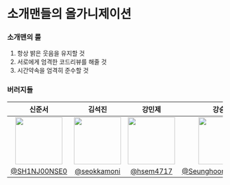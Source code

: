 # 소개맨들의 올가니제이션

### 소개맨의 룰
1. 항상 밝은 웃음을 유지할 것
2. 서로에게 엄격한 코드리뷰를 해줄 것
3. 시간약속을 엄격히 준수할 것

### 버러지들
|신준서|김석진|강민제|강승훈|박우빈|
|:--:|:--:|:--:|:--:|:--:|
|<img src="https://avatars.githubusercontent.com/u/102123549?v=4" width=110>|<img src="https://avatars.githubusercontent.com/u/102217654?v=4" width=110>|<img src="https://avatars.githubusercontent.com/u/102217688?v=4" width=110>|<img src="https://avatars.githubusercontent.com/u/102217780?v=4" width=110>|
|[@SH1NJ00NSE0](https://github.com/SH1NJ00NSE0)|[@seokkamoni](https://github.com/seokkamoni)|[@hsem4717](https://github.com/hsem4717)|[@SeunghoonSeunghoon](https://github.com/SeunghoonSeunghoon)|[@Ubinquitous](https://github.com/ubinquitous)|
